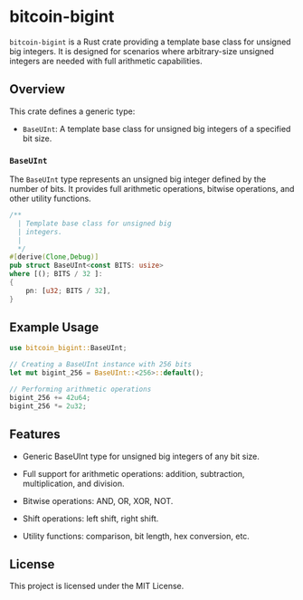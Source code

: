 # bitcoin-bigint

`bitcoin-bigint` is a Rust crate providing a template base class for unsigned big integers. It is designed for scenarios where arbitrary-size unsigned integers are needed with full arithmetic capabilities.

## Overview

This crate defines a generic type:

- `BaseUInt`: A template base class for unsigned big integers of a specified bit size.

### `BaseUInt`

The `BaseUInt` type represents an unsigned big integer defined by the number of bits. It provides full arithmetic operations, bitwise operations, and other utility functions.

```rust
/**
  | Template base class for unsigned big
  | integers.
  |
  */
#[derive(Clone,Debug)]
pub struct BaseUInt<const BITS: usize> 
where [(); BITS / 32 ]: 
{
    pn: [u32; BITS / 32],
}

```

## Example Usage

```rust
use bitcoin_bigint::BaseUInt;

// Creating a BaseUInt instance with 256 bits
let mut bigint_256 = BaseUInt::<256>::default();

// Performing arithmetic operations
bigint_256 += 42u64;
bigint_256 *= 2u32;
```

## Features

- Generic BaseUInt type for unsigned big integers of any bit size.

- Full support for arithmetic operations: addition, subtraction, multiplication, and division.

- Bitwise operations: AND, OR, XOR, NOT.

- Shift operations: left shift, right shift.

- Utility functions: comparison, bit length, hex conversion, etc.

## License

This project is licensed under the MIT License.
